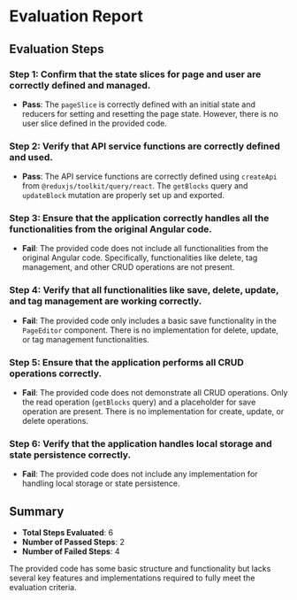 # Evaluation Report

## Evaluation Steps

### Step 1: Confirm that the state slices for page and user are correctly defined and managed.
- **Pass**: The `pageSlice` is correctly defined with an initial state and reducers for setting and resetting the page state. However, there is no user slice defined in the provided code.

### Step 2: Verify that API service functions are correctly defined and used.
- **Pass**: The API service functions are correctly defined using `createApi` from `@reduxjs/toolkit/query/react`. The `getBlocks` query and `updateBlock` mutation are properly set up and exported.

### Step 3: Ensure that the application correctly handles all the functionalities from the original Angular code.
- **Fail**: The provided code does not include all functionalities from the original Angular code. Specifically, functionalities like delete, tag management, and other CRUD operations are not present.

### Step 4: Verify that all functionalities like save, delete, update, and tag management are working correctly.
- **Fail**: The provided code only includes a basic save functionality in the `PageEditor` component. There is no implementation for delete, update, or tag management functionalities.

### Step 5: Ensure that the application performs all CRUD operations correctly.
- **Fail**: The provided code does not demonstrate all CRUD operations. Only the read operation (`getBlocks` query) and a placeholder for save operation are present. There is no implementation for create, update, or delete operations.

### Step 6: Verify that the application handles local storage and state persistence correctly.
- **Fail**: The provided code does not include any implementation for handling local storage or state persistence.

## Summary
- **Total Steps Evaluated**: 6
- **Number of Passed Steps**: 2
- **Number of Failed Steps**: 4

The provided code has some basic structure and functionality but lacks several key features and implementations required to fully meet the evaluation criteria.